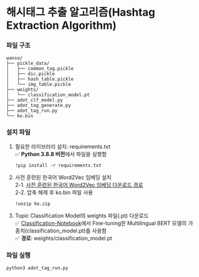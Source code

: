 # 해시태그 추출 알고리즘(Hashtag Extraction Algorithm)
### 파일 구조
```
wanso/
├── pickle_data/
│   ├── common_tag.pickle
│   ├── dic.pickle
│   ├── hash_table.pickle
│   └── img_table.pickle
├── weights/
│   └── classification_model.pt
├── adot_clf_model.py
├── adot_tag_generate.py
├── adot_tag_run.py
└── ko.bin
```
### 설치 파일
1. 필요한 라이브러리 설치: requirements.txt</br>
    ✅ **Python 3.8.8 버전**에서 파일을 실행함
    ```
    !pip install -r requirements.txt
    ```
2. 사전 훈련된 한국어 Word2Vec 임베딩 설치</br>
    2-1. [사전 훈련된 한국어 Word2Vec 임베딩 다운로드 경로](https://drive.google.com/file/d/0B0ZXk88koS2KbDhXdWg1Q2RydlU/view?resourcekey=0-Dq9yyzwZxAqT3J02qvnFwg)<br>
    2-2. 압축 해제 후 ko.bin 파일 사용
    ```
    !unzip ko.zip
    ```
3. Topic Classification Model의 weights 파일(.pt) 다운로드</br>
    ✅ [Classification-Notebook](https://github.com/soyeong-kim/skt-fly-teamHashTag-NLP/tree/main/Classification-Notebook)에서 Fine-tuning한 Multilingual BERT 모델의 가중치(classification_model.pt)를 사용함</br>
    ✅ **경로**: weights/classification_model.pt
### 파일 실행
```
python3 adot_tag_run.py
```
